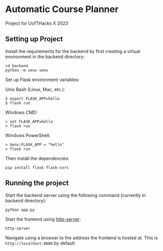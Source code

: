 # Automatic Course Planner
Project for UofTHacks X 2023

## Setting up Project

Install the requirements for the backend by first creating a virtual environment in the backend directory:

```
cd backend
python -m venv venv
```

Set up Flask environment variables:

Unix Bash (Linux, Mac, etc.):
```
$ export FLASK_APP=hello
$ flask run
```
Windows CMD:
```
> set FLASK_APP=hello
> flask run
```
Windows PowerShell:
```
> $env:FLASK_APP = "hello"
> flask run
```

Then install the dependencies:
```
pip install flask flask-cors
```

## Running the project

Start the backend server using the following command (currently in backend directory):

```
python app.py
```

Start the frontend using [http-server](https://www.npmjs.com/package/http-server):

```
http-server
```

Navigate using a browser to the address the frontend is hosted at. This is `http://localhost:8080` by default.